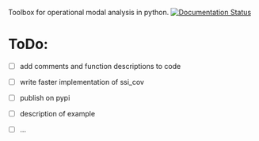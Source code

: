 Toolbox for operational modal analysis in python.
[![Documentation Status](https://readthedocs.org/projects/pyomac/badge/?version=latest)](https://pyomac.readthedocs.io/en/latest/?badge=latest)

# ToDo:

+ [ ] add comments and function descriptions to code
+ [ ] write faster implementation of ssi_cov
+ [ ] publish on pypi
+ [ ] description of example
+ [ ] ...



